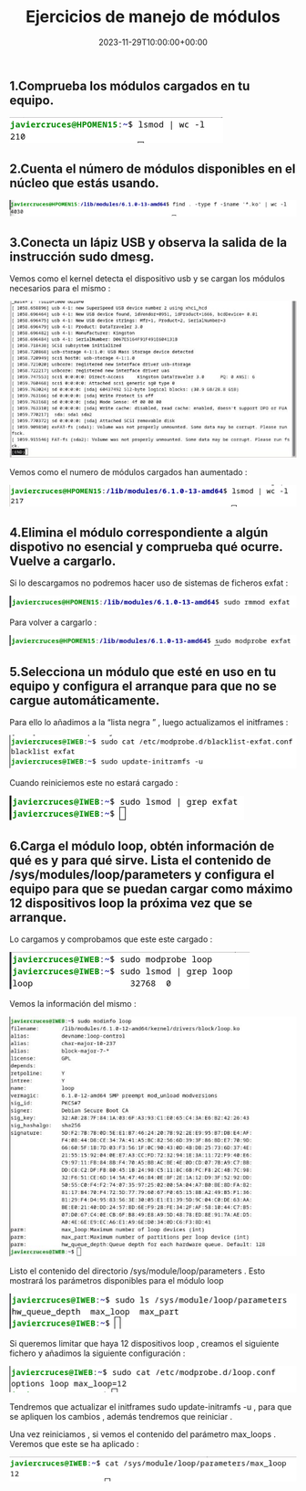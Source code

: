 ﻿---
title: "Ejercicios de manejo de módulos"
date: 2023-11-29T10:00:00+00:00
description: Ejercicios de manejo de módulos
tags: [Sistemas,ISO,ASO,Linux]
hero: images/sistemas/ejercicios_de_manejo_de_modulos/ejercicios_de_manejo_de_modulos.jpg
---

## 1.Comprueba los módulos cargados en tu equipo.

![](/sistemas/comandos_linux/ejercicios_de_manejo_de_modulos/img/Aspose.Words.46ea1f3d-268a-4705-a64e-142fcc81092a.001.png)

## 2.Cuenta el número de módulos disponibles en el núcleo que estás usando.

![](/sistemas/comandos_linux/ejercicios_de_manejo_de_modulos/img/Aspose.Words.46ea1f3d-268a-4705-a64e-142fcc81092a.002.png)

## 3.Conecta un lápiz USB y observa la salida de la instrucción sudo dmesg.

Vemos como el kernel detecta el dispositivo usb y se cargan los módulos necesarios para el mismo :

![](/sistemas/comandos_linux/ejercicios_de_manejo_de_modulos/img/Aspose.Words.46ea1f3d-268a-4705-a64e-142fcc81092a.003.jpeg)

Vemos como el numero de módulos cargados han aumentado :

![](/sistemas/comandos_linux/ejercicios_de_manejo_de_modulos/img/Aspose.Words.46ea1f3d-268a-4705-a64e-142fcc81092a.004.png)

## 4.Elimina el módulo correspondiente a algún dispotivo no esencial y comprueba qué ocurre. Vuelve a cargarlo.

Si lo descargamos no podremos hacer uso de sistemas de ficheros exfat :

![](/sistemas/comandos_linux/ejercicios_de_manejo_de_modulos/img/Aspose.Words.46ea1f3d-268a-4705-a64e-142fcc81092a.005.png)

Para volver a cargarlo :

![](/sistemas/comandos_linux/ejercicios_de_manejo_de_modulos/img/Aspose.Words.46ea1f3d-268a-4705-a64e-142fcc81092a.006.png)

## 5.Selecciona un módulo que esté en uso en tu equipo y configura el arranque para que no se cargue automáticamente.

Para ello lo añadimos a la “lista negra ” , luego actualizamos el initframes :

![](/sistemas/comandos_linux/ejercicios_de_manejo_de_modulos/img/Aspose.Words.46ea1f3d-268a-4705-a64e-142fcc81092a.007.png)

Cuando reiniciemos este no estará cargado :

![](/sistemas/comandos_linux/ejercicios_de_manejo_de_modulos/img/Aspose.Words.46ea1f3d-268a-4705-a64e-142fcc81092a.008.png)

## 6.Carga el módulo loop, obtén información de qué es y para qué sirve. Lista el contenido de /sys/modules/loop/parameters y configura el equipo para que se puedan cargar como máximo 12 dispositivos loop la próxima vez que se arranque.

Lo cargamos y comprobamos que este este cargado :

![](/sistemas/comandos_linux/ejercicios_de_manejo_de_modulos/img/Aspose.Words.46ea1f3d-268a-4705-a64e-142fcc81092a.009.png)

Vemos la información del mismo :

![](/sistemas/comandos_linux/ejercicios_de_manejo_de_modulos/img/Aspose.Words.46ea1f3d-268a-4705-a64e-142fcc81092a.010.jpeg)

Listo el contenido del directorio  /sys/module/loop/parameters . Esto mostrará los parámetros disponibles para el módulo loop

![](/sistemas/comandos_linux/ejercicios_de_manejo_de_modulos/img/Aspose.Words.46ea1f3d-268a-4705-a64e-142fcc81092a.011.png)

Si queremos limitar que haya 12 dispositivos loop , creamos el siguiente fichero y añadimos la siguiente configuración  :

![](/sistemas/comandos_linux/ejercicios_de_manejo_de_modulos/img/Aspose.Words.46ea1f3d-268a-4705-a64e-142fcc81092a.012.png)

Tendremos que actualizar el initframes sudo update-initramfs -u , para que se apliquen los cambios , además tendremos que reiniciar . 

Una vez reiniciamos , si vemos el contenido del parámetro max_loops . Veremos que este se ha aplicado : 

![](/sistemas/comandos_linux/ejercicios_de_manejo_de_modulos/img/Aspose.Words.46ea1f3d-268a-4705-a64e-142fcc81092a.013.png)

